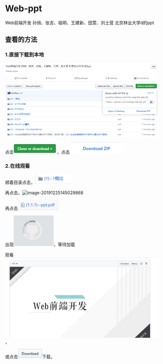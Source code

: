 # Web-ppt
Web前端开发  孙俏、张吉、祖明、王建新、田萱、刘士营 北京林业大学d的ppt

## 查看的方法

### 1.直接下载到本地

![image-20191225144045247](./README_PICTURE/image-20191225144045247.png)

点击![image-20191225144135542](README_PICTURE/image-20191225144135542.png)，点击![image-20191225144205128](README_PICTURE/image-20191225144205128.png)

### 2.在线观看

顺着目录点击，![image-20191225144959039](README_PICTURE/image-20191225144959039.png)

再点击，![image-20191225145029868](image-20191225145029868.png)

再点击![image-20191225144706815](README_PICTURE/image-20191225144706815.png)

出现![image-20191225144735648](README_PICTURE/image-20191225144735648.png)，等待加载



观看![image-20191225144828777](README_PICTURE/image-20191225144828777.png)，

或点击![image-20191225144911149](README_PICTURE/image-20191225144911149.png)下载。

